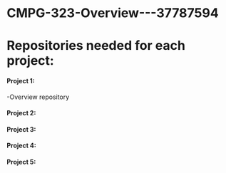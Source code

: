 # CMPG-323-Overview---37787594

# Repositories needed for each project:
#### Project 1: 
-Overview repository

#### Project 2:

#### Project 3:

#### Project 4:

#### Project 5:

